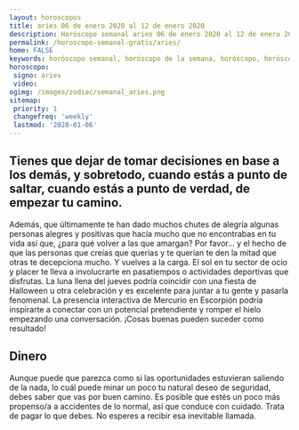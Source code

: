 ```yaml
---
layout: horoscopos
title: aries 06 de enero 2020 al 12 de enero 2020 
description: Horóscopo semanal aries 06 de enero 2020 al 12 de enero 2020. Tienes que dejar de tomar decisiones en base a los demás, y sobretodo, cuando estás a punto de saltar, cuando estás a punto de verdad, de empezar tu camino.
permalink: /horoscopo-semanal-gratis/aries/
home: FALSE
keywords: horóscopo semanal, horóscopo de la semana, horóscopo, horóscopo gratis,horóscopos, horóscopo esperanza gracia, horoscopos aries la semana, horóscopos gratis, Tarot, Astrologia, Zodíaco, aries, horoscopo gratis, semanal
horoscopo:
 signo: aries
 video:  
ogimg: /images/zodiac/semanal_aries.png
sitemap:
 priority: 1
 changefreq: 'weekly'
 lastmod: '2020-01-06'
---
```




## Tienes que dejar de tomar decisiones en base a los demás, y sobretodo, cuando estás a punto de saltar, cuando estás a punto de verdad, de empezar tu camino.

Además, que últimamente te han dado muchos chutes de alegría algunas personas alegres y positivas que hacía mucho que no encontrabas en tu vida así que, ¿para qué volver a las que amargan? Por favor… 
 y el hecho de que las personas que creías que querías y te querían te den la mitad que otras te decepciona mucho. Y vuelves a la carga.
El sol en tu sector de ocio y placer te lleva a involucrarte en pasatiempos o actividades deportivas que disfrutas. La luna llena del jueves podría coincidir con una fiesta de Halloween u otra celebración y es excelente para juntar a tu gente y pasarla fenomenal. La presencia interactiva de Mercurio en Escorpión podría inspirarte a conectar con un potencial pretendiente y romper el hielo empezando una conversación. ¡Cosas buenas pueden suceder como resultado!

## Dinero

Aunque puede que parezca como si las oportunidades estuvieran saliendo de la nada, lo cuál puede minar un poco tu  natural deseo de seguridad, debes saber que vas por buen camino. Es posible que estés un poco más propenso/a a accidentes de lo normal, así que conduce con cuidado. Trata de pagar lo que debes. No esperes a recibir esa inevitable llamada.